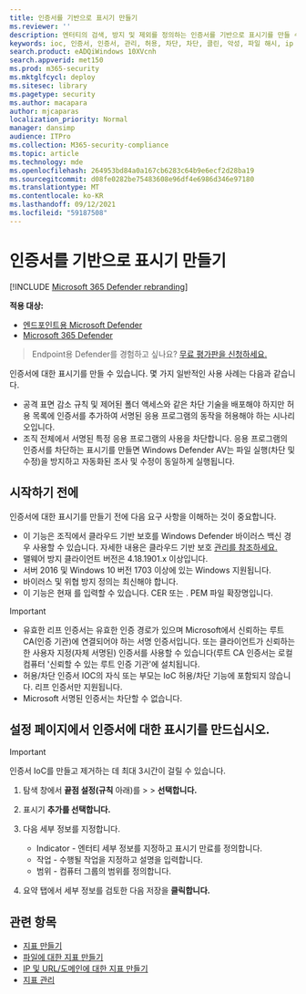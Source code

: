 ```yaml
---
title: 인증서를 기반으로 표시기 만들기
ms.reviewer: ''
description: 엔터티의 검색, 방지 및 제외를 정의하는 인증서를 기반으로 표시기를 만들 수 있습니다.
keywords: ioc, 인증서, 인증서, 관리, 허용, 차단, 차단, 클린, 악성, 파일 해시, ip 주소, URL, 도메인
search.product: eADQiWindows 10XVcnh
search.appverid: met150
ms.prod: m365-security
ms.mktglfcycl: deploy
ms.sitesec: library
ms.pagetype: security
ms.author: macapara
author: mjcaparas
localization_priority: Normal
manager: dansimp
audience: ITPro
ms.collection: M365-security-compliance
ms.topic: article
ms.technology: mde
ms.openlocfilehash: 264953bd84a0a167cb6283c64b9e6ecf2d28ba19
ms.sourcegitcommit: d08fe0282be75483608e96df4e6986d346e97180
ms.translationtype: MT
ms.contentlocale: ko-KR
ms.lasthandoff: 09/12/2021
ms.locfileid: "59187508"
---
```

# <a name="create-indicators-based-on-certificates"></a>인증서를 기반으로 표시기 만들기

[!INCLUDE [Microsoft 365 Defender rebranding](../../includes/microsoft-defender.md)]


**적용 대상:**
- [엔드포인트용 Microsoft Defender](https://go.microsoft.com/fwlink/p/?linkid=2154037)
- [Microsoft 365 Defender](https://go.microsoft.com/fwlink/?linkid=2118804)

> Endpoint용 Defender를 경험하고 싶나요? [무료 평가판을 신청하세요.](https://www.microsoft.com/WindowsForBusiness/windows-atp?ocid=docs-wdatp-automationexclusionlist-abovefoldlink)

인증서에 대한 표시기를 만들 수 있습니다. 몇 가지 일반적인 사용 사례는 다음과 같습니다.

- 공격 표면 감소 규칙 및 제어된 [](attack-surface-reduction.md) 폴더 액세스와 [](controlled-folders.md) 같은 차단 기술을 배포해야 하지만 허용 목록에 인증서를 추가하여 서명된 응용 프로그램의 동작을 허용해야 하는 시나리오입니다.
- 조직 전체에서 서명된 특정 응용 프로그램의 사용을 차단합니다. 응용 프로그램의 인증서를 차단하는 표시기를 만들면 Windows Defender AV는 파일 실행(차단 및 수정)을 방지하고 자동화된 조사 및 수정이 동일하게 실행됩니다.

## <a name="before-you-begin"></a>시작하기 전에

인증서에 대한 표시기를 만들기 전에 다음 요구 사항을 이해하는 것이 중요합니다.

- 이 기능은 조직에서 클라우드 기반 보호를 Windows Defender 바이러스 백신 경우 사용할 수 있습니다. 자세한 내용은 클라우드 기반 보호 [관리를 참조하세요.](/windows/security/threat-protection/microsoft-defender-antivirus/deploy-manage-report-microsoft-defender-antivirus)
- 맬웨어 방지 클라이언트 버전은 4.18.1901.x 이상입니다.
- 서버 2016 및 Windows 10 버전 1703 이상에 있는 Windows 지원됩니다.
- 바이러스 및 위협 방지 정의는 최신해야 합니다.
- 이 기능은 현재 를 입력할 수 있습니다. CER 또는 . PEM 파일 확장명입니다.

> [!IMPORTANT]
>
> - 유효한 리프 인증서는 유효한 인증 경로가 있으며 Microsoft에서 신뢰하는 루트 CA(인증 기관)에 연결되어야 하는 서명 인증서입니다. 또는 클라이언트가 신뢰하는 한 사용자 지정(자체 서명된) 인증서를 사용할 수 있습니다(루트 CA 인증서는 로컬 컴퓨터 '신뢰할 수 있는 루트 인증 기관'에 설치됩니다.
> - 허용/차단 인증서 IOC의 자식 또는 부모는 IoC 허용/차단 기능에 포함되지 않습니다. 리프 인증서만 지원됩니다.
> - Microsoft 서명된 인증서는 차단할 수 없습니다.

## <a name="create-an-indicator-for-certificates-from-the-settings-page"></a>설정 페이지에서 인증서에 대한 표시기를 만드십시오.

> [!IMPORTANT]
> 인증서 IoC를 만들고 제거하는 데 최대 3시간이 걸릴 수 있습니다.

1. 탐색 창에서 **끝점 설정(규칙** 아래)를 \>  \>  **선택합니다.**

2. 표시기 **추가를 선택합니다.**

3. 다음 세부 정보를 지정합니다.
   - Indicator - 엔터티 세부 정보를 지정하고 표시기 만료를 정의합니다.
   - 작업 - 수행될 작업을 지정하고 설명을 입력합니다.
   - 범위 - 컴퓨터 그룹의 범위를 정의합니다.

4. 요약 탭에서 세부 정보를 검토한 다음 저장을 **클릭합니다.**

## <a name="related-topics"></a>관련 항목

- [지표 만들기](manage-indicators.md)
- [파일에 대한 지표 만들기](indicator-file.md)
- [IP 및 URL/도메인에 대한 지표 만들기](indicator-ip-domain.md)
- [지표 관리](indicator-manage.md)
